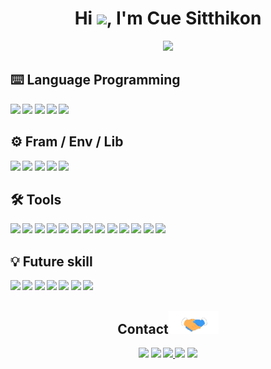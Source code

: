 <h1 align="center">Hi <img src="https://media.giphy.com/media/hvRJCLFzcasrR4ia7z/giphy.gif" width="35">, I'm Cue Sitthikon</h1>
<p align="center">
<img src="https://readme-typing-svg.herokuapp.com?font=Time+New+Roman&color=cyan&size=25&center=true&vCenter=true&width=600&height=100&lines=I’m+currently+working+on+Back-End+Dev;Love+to+learn+new+stuff;I’m+currently+learning+DevOps.;And;Learning+about+Front-End+Development;Self-taught+Back-End+Developer;My+goal+is+Fullstack-developer;">
</p>


## <b> ⌨️ Language Programming
<div>
  <a href="https://developer.mozilla.org/en-US/docs/Web/JavaScript" target="_blank"><img src="https://img.shields.io/badge/-JavaScript-05122A?style=flat&logo=javascript"></a>
  <a href="https://www.typescriptlang.org/" target="_blank"><img src="https://img.shields.io/badge/-TypeScript-05122A?style=flat&logo=typescript"></a>
  <a href="https://developer.mozilla.org/en-US/docs/Web/HTML" target="_blank"><img src="https://img.shields.io/badge/-html-05122A?style=flat&logo=html5"></a>
  <a href="https://developer.mozilla.org/en-US/docs/Web/CSS" target="_blank"><img src="https://img.shields.io/badge/-css-05122A?style=flat&logo=css3"></a>
  <a href="https://en.wikipedia.org/wiki/C_(programming_language)" target="_blank"><img src="https://img.shields.io/badge/-C-05122A?style=flat&logo=c"></a>
</div>

## <b> ⚙️ Fram / Env / Lib
<div>
  <img src="https://img.shields.io/badge/-Node.js-05122A?style=flat&logo=nodedotjs">
  <img src="https://img.shields.io/badge/-MongoDB-05122A?style=flat&logo=mongodb">
  <img src="https://img.shields.io/badge/-MySQL-05122A?style=flat&logo=mysql">
  <img src="https://img.shields.io/badge/-Bootstrap-05122A?style=flat&logo=bootstrap">
  <img src="https://img.shields.io/badge/-Tailwind-05122A?style=flat&logo=tailwindcss">
</div>

## <b> 🛠️ Tools
<div>
  <img src="https://img.shields.io/badge/-Docker-05122A?style=flat&logo=docker">
  <img src="https://img.shields.io/badge/-Postman-05122A?style=flat&logo=postman">
  <img src="https://img.shields.io/badge/-Swagger-05122A?style=flat&logo=swagger">
  <img src="https://img.shields.io/badge/-Git-05122A?style=flat&logo=git">
  <img src="https://img.shields.io/badge/-Fastify-05122A?style=flat&logo=fastify">
  <img src="https://img.shields.io/badge/-Express-05122A?style=flat&logo=express">
  <img src="https://img.shields.io/badge/-PM2-05122A?style=flat&logo=pm2">
  <img src="https://img.shields.io/badge/-yarn-05122A?style=flat&logo=yarn">
  <img src="https://img.shields.io/badge/-npm-05122A?style=flat&logo=npm">
  <img src="https://img.shields.io/badge/-GitHub-05122A?style=flat&logo=github">
  <img src="https://img.shields.io/badge/-Bitbucket-05122A?style=flat&logo=bitbucket">
  <img src="https://img.shields.io/badge/-Windows Server-05122A?style=flat&logo=windows">
  <img src="https://img.shields.io/badge/-Visual Studio Code-05122A?style=flat&logo=visualstudiocode">
</div>

## <b>💡 Future skill
<div>
  <img src="https://img.shields.io/badge/-k6-05122A?style=flat&logo=k6">
  <img src="https://img.shields.io/badge/-Jest-05122A?style=flat&logo=jest">
  <img src="https://img.shields.io/badge/-Kubernetes-05122A?style=flat&logo=kubernetes">
  <img src="https://img.shields.io/badge/-React-05122A?style=flat&logo=react">
  <img src="https://img.shields.io/badge/-PostgreSQL-05122A?style=flat&logo=postgresql">
  <img src="https://img.shields.io/badge/-NGINX-05122A?style=flat&logo=nginx">
  <img src="https://img.shields.io/badge/-Linux-05122A?style=flat&logo=linux">
</div>

  <h2 align="center">Contact<img src="https://github.com/0xAbdulKhalid/0xAbdulKhalid/raw/main/assets/mdImages/handshake.gif" width ="80"></h2>
<div align="center">
  <a href="https://github.com/sitthikon77" target="_blank"><img src="https://img.shields.io/badge/sitthikon77-05122A?style=flat&logo=github"></a>
  <a href="https://www.linkedin.com/in/sitthikon" target="_blank"><img src="https://img.shields.io/badge/Sitthikon Khumtong-05122A?style=flat&logo=linkedin"></a>
  <a href="https://contacts.google.com/person/c7492447532582260557" target="_blank"><img src="https://img.shields.io/badge/sitthikon.work@gmail.com-05122A?style=flat&logo=gmail">
  <a href="https://line.me/ti/p/pRiG-Pt1Ir" target="_blank"><img src="https://img.shields.io/badge/cue.sit-05122A?style=flat&logo=line"></a>
  <img src="https://img.shields.io/badge/Cue1620-05122A?style=flat&logo=discord">
</div>
  
<!--
**sitthikon77/sitthikon77** is a ✨ _special_ ✨ repository because its `README.md` (this file) appears on your GitHub profile.

Here are some ideas to get you started:
<img src = "https://media2.giphy.com/media/QssGEmpkyEOhBCb7e1/giphy.gif?cid=ecf05e47a0n3gi1bfqntqmob8g9aid1oyj2wr3ds3mg700bl&rid=giphy.gif" width = 32px>
<img alt="Hola" height="70px" width="70px" align="center" src="https://c.tenor.com/fYg91qBpDdgAAAAi/bongo-cat-transparent.gif"></img><br> cat
- 🔭 I’m currently working on ...
- 🌱 I’m currently learning ...
- 👯 I’m looking to collaborate on ...
- 🤔 I’m looking for help with ...
- 💬 Ask me about ...
- 📫 How to reach me: ...
- 😄 Pronouns: ...
- ⚡ Fun fact: ...
-->
